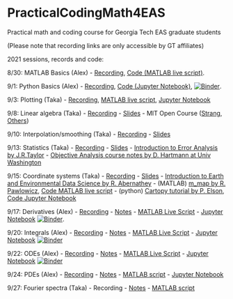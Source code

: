 # PracticalCodingMath4EAS
Practical math and coding course for Georgia Tech EAS graduate students

(Please note that recording links are only accessible by GT affiliates)

2021 sessions, records and code:

8/30: MATLAB Basics (Alex) - [Recording](https://bluejeans.com/s/8jUjCdtfQj6), [Code (MATLAB live script)](https://github.com/aarobel/PracticalCodingMath4EAS/blob/main/MATLAB_basics.mlx). 

9/1:  Python Basics (Alex) - [Recording](https://bluejeans.com/s/m4_KsRDLQem), [Code (Jupyter Notebook)](https://github.com/aarobel/PracticalCodingMath4EAS/blob/main/Python_basics.ipynb), [![Binder](https://mybinder.org/badge_logo.svg)](https://mybinder.org/v2/gh/aarobel/PracticalCodingMath4EAS/main?filepath=Python_basics.ipynb). 

9/3: Plotting (Taka) - [Recording](https://bluejeans.com/s/F@gJYQw7WXu), [MATLAB live script](https://github.com/aarobel/PracticalCodingMath4EAS/blob/main/Class3_dataIO_plot.mlx), [Jupyter Notebook](https://github.com/aarobel/PracticalCodingMath4EAS/blob/main/Class3_dataIO_plot.ipynb)

9/8: Linear algebra (Taka) - [Recording](https://bluejeans.com/s/YaWbzw_M7KU) - [Slides](https://github.com/aarobel/PracticalCodingMath4EAS/blob/main/Class4_LinAlg.pptx) - MIT Open Course ([Strang](https://ocw.mit.edu/courses/mathematics/18-06-linear-algebra-spring-2010/), [Others](https://mitmath.github.io/1806/))

9/10: Interpolation/smoothing (Taka) - [Recording](https://bluejeans.com/s/n8HMsJ3Aq4B) - [Slides](https://github.com/aarobel/PracticalCodingMath4EAS/blob/main/Class5_Interp.pptx)

9/13: Statistics (Taka) - [Recording](https://bluejeans.com/s/c4TqFE6vxBt) - [Slides](https://github.com/eas2655-taka/PracticalCodingMath4EAS/blob/main/Class6_Stats.pptx) - [Introduction to Error Analysis by J.R.Taylor](https://ia801307.us.archive.org/14/items/TaylorJ.R.IntroductionToErrorAnalysis2ed/Taylor%20J.R.%20Introduction%20to%20error%20analysis%202ed_text.pdf) - [Objective Analysis course notes by D. Hartmann at Univ Washington](https://atmos.uw.edu/~dennis/552_Notes_ftp.html) 

9/15: Coordinate systems (Taka) - [Recording](https://bluejeans.com/s/QeUFAOi@G2K) - [Slides](https://github.com/aarobel/PracticalCodingMath4EAS/blob/main/Class7_Coordinates.pptx) - [Introduction to Earth and Environmental Data Science by R. Abernathey](https://earth-env-data-science.github.io/intro) - (MATLAB) [m_map by R. Pawlowicz](http://www.eoas.ubc.ca/~rich/map.html), [Code MATLAB live script](https://github.com/aarobel/PracticalCodingMath4EAS/blob/main/Class7.mlx) - (python) [Cartopy tutorial by P. Elson](https://github.com/SciTools/cartopy-tutorial), [Code Jupyter Notebook](https://github.com/aarobel/PracticalCodingMath4EAS/blob/main/Class7.ipynb)

9/17: Derivatives (Alex) - [Recording](https://bluejeans.com/s/u1ZPMdPo2pm) - [Notes](https://github.com/aarobel/PracticalCodingMath4EAS/blob/main/Derivative%20review.pdf) - [MATLAB Live Script](https://github.com/aarobel/PracticalCodingMath4EAS/blob/main/Derivative_MATLAB.mlx) - [Jupyter Notebook](https://github.com/aarobel/PracticalCodingMath4EAS/blob/main/Derivative_notebook.ipynb) [![Binder](https://mybinder.org/badge_logo.svg)](https://mybinder.org/v2/gh/aarobel/PracticalCodingMath4EAS/8bdc4837544c33d162f7cc7b10b1b49cfcfb8bcf?urlpath=lab%2Ftree%2FDerivative_notebook.ipynb). 

9/20: Integrals (Alex) - [Recording](https://bluejeans.com/s/zux6clxpgTq) - [Notes](https://github.com/aarobel/PracticalCodingMath4EAS/blob/main/Numerical%20Integration.pdf) - [MATLAB Live Script](https://github.com/aarobel/PracticalCodingMath4EAS/blob/main/Integral_MATLAB.mlx) - [Jupyter Notebook](https://github.com/aarobel/PracticalCodingMath4EAS/blob/main/Integral_notebook.ipynb) [![Binder](https://mybinder.org/badge_logo.svg)](https://mybinder.org/v2/gh/aarobel/PracticalCodingMath4EAS/main?filepath=Integral_notebook.ipynb)

9/22: ODEs (Alex) - [Recording](https://bluejeans.com/s/xvfdV5iRQST) - [Notes](https://github.com/aarobel/PracticalCodingMath4EAS/blob/main/ODE%20Review.pdf) - [MATLAB Live Script](https://github.com/aarobel/PracticalCodingMath4EAS/blob/main/ODE_MATLAB.mlx) - [Jupyter Notebook](https://github.com/aarobel/PracticalCodingMath4EAS/blob/main/ODE_notebook.ipynb) [![Binder](https://mybinder.org/badge_logo.svg)](https://mybinder.org/v2/gh/aarobel/PracticalCodingMath4EAS/main?filepath=ODE_notebook.ipynb)

9/24: PDEs (Alex) - [Recording](https://bluejeans.com/s/bx1DKn6ffQf) - [Notes](https://github.com/aarobel/PracticalCodingMath4EAS/blob/main/PDE%20Review.pdf) - [MATLAB script](https://github.com/aarobel/PracticalCodingMath4EAS/blob/main/PDE_MATLAB_deas.m) - [Jupyter Notebook](https://github.com/aarobel/PracticalCodingMath4EAS/blob/main/PDE_notebook.ipynb)

9/27: Fourier spectra (Taka) - Recording - [Notes](https://github.com/aarobel/PracticalCodingMath4EAS/blob/main/Class12_Fourier.ppt) - [MATLAB script](https://github.com/aarobel/PracticalCodingMath4EAS/blob/main/Class12_Fourier.mlx)
